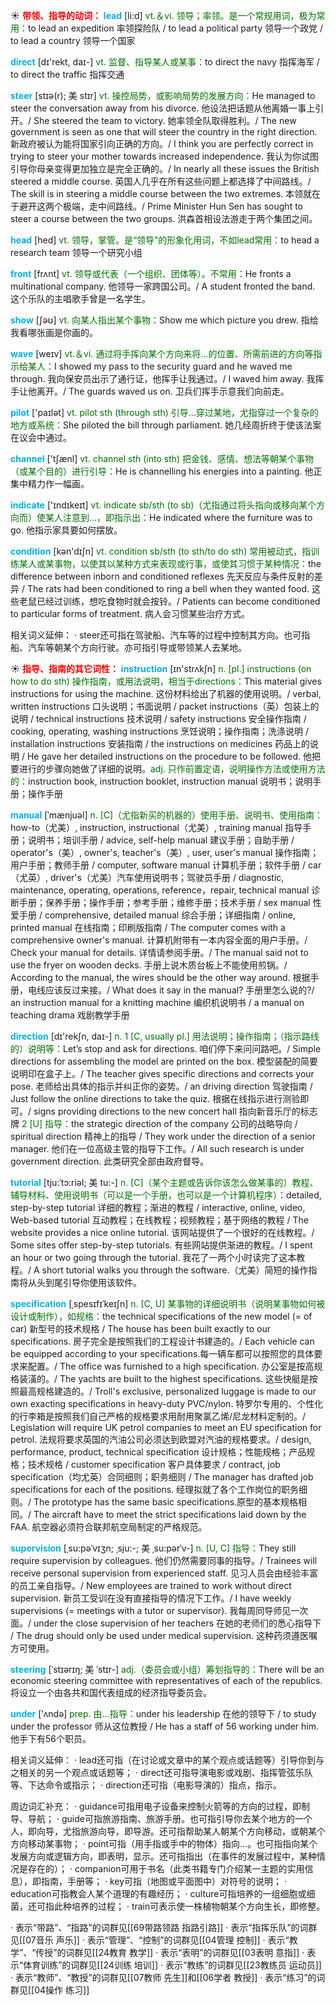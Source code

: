 ☀ <font color="red">**带领、指导的动词：**</font>
<font color="sky blue">**lead**</font> [li:d] 
<font color="rgb(227, 108, 9)">vt.＆vi. 领导；率领。是一个常规用词，极为常用：</font>to lead an expedition 率领探险队 / to lead a political party 领导一个政党 / to lead a country 领导一个国家

<font color="sky blue">**direct**</font> [dɪ'rekt, daɪ-] 
<font color="rgb(227, 108, 9)">vt. 监督、指导某人或某事：</font>to direct the navy 指挥海军 / to direct the traffic 指挥交通
           
<font color="sky blue">**steer**</font> [stɪə(r); 美 stɪr]
<font color="rgb(227, 108, 9)">vt. 操控局势，或影响局势的发展方向：</font>He managed to steer the conversation away from his divorce. 他设法把话题从他离婚一事上引开。/ She steered the team to victory. 她率领全队取得胜利。/ The new government is seen as one that will steer the country in the right direction. 新政府被认为能将国家引向正确的方向。/ I think you are perfectly correct in trying to steer your mother towards increased independence. 我认为你试图引导你母亲变得更加独立是完全正确的。/ In nearly all these issues the British steered a middle course. 英国人几乎在所有这些问题上都选择了中间路线。/ The skill is in steering a middle course between the two extremes. 本领就在于避开这两个极端，走中间路线。/ Prime Minister Hun Sen has sought to steer a course between the two groups. 洪森首相设法游走于两个集团之间。

<font color="sky blue">**head**</font> [hed] 
<font color="rgb(227, 108, 9)">vt. 领导，掌管。是“领导”的形象化用词，不如lead常用：</font>to head a research team 领导一个研究小组

<font color="sky blue">**front**</font> [frʌnt] 
<font color="rgb(227, 108, 9)">vt. 领导或代表（一个组织、团体等）。不常用：</font>He fronts a multinational company. 他领导一家跨国公司。/ A student fronted the band. 这个乐队的主唱歌手曾是一名学生。

<font color="sky blue">**show**</font> [ʃəʊ] 
<font color="rgb(227, 108, 9)">vt. 向某人指出某个事物：</font>Show me which picture you drew. 指给我看哪张画是你画的。

<font color="sky blue">**wave**</font> [weɪv] 
<font color="rgb(227, 108, 9)">vt.＆vi. 通过将手挥向某个方向来将…的位置、所需前进的方向等指示给某人：</font>I showed my pass to the security guard and he waved me through. 我向保安员出示了通行证，他挥手让我通过。/ I waved him away. 我挥手让他离开。/ The guards waved us on. 卫兵们挥手示意我们向前走。

<font color="sky blue">**pilot**</font> ['paɪlət] 
<font color="rgb(227, 108, 9)">vt. pilot sth (through sth) 引导…穿过某地，尤指穿过一个复杂的地方或系统：</font>She piloted the bill through parliament. 她几经周折终于使该法案在议会中通过。

<font color="sky blue">**channel**</font> ['tʃænl] 
<font color="rgb(227, 108, 9)">vt. channel sth (into sth) 把金钱、感情、想法等朝某个事物（或某个目的）进行引导：</font>He is channelling his energies into a painting. 他正集中精力作一幅画。

<font color="sky blue">**indicate**</font> ['ɪndɪkeɪt] 
<font color="rgb(227, 108, 9)">vt. indicate sb/sth (to sb)（尤指通过将头指向或移向某个方向而）使某人注意到…，即指示出：</font>He indicated where the furniture was to go. 他指示家具要如何摆放。

<font color="sky blue">**condition**</font> [kən'dɪʃn] 
<font color="rgb(227, 108, 9)">vt. condition sb/sth (to sth/to do sth) 常用被动式，指训练某人或某事物，以使其以某种方式来表现或行事，或使其习惯于某种情况：</font>the difference between inborn and conditioned reflexes 先天反应与条件反射的差异 / The rats had been conditioned to ring a bell when they wanted food. 这些老鼠已经过训练，想吃食物时就会按铃。/ Patients can become conditioned to particular forms of treatment. 病人会习惯某些治疗方式。

相关词义延伸：
· steer还可指在驾驶船、汽车等的过程中控制其方向。也可指船、汽车等朝某个方向行驶。亦可指引导或带领某人去某地。

☀ <font color="red">**指导、指南的其它词性：**</font>
<font color="sky blue">**instruction**</font> [ɪn'strʌkʃn] 
<font color="rgb(227, 108, 9)">n. [pl.] instructions (on how to do sth) 操作指南，或用法说明，相当于directions：</font>This material gives instructions for using the machine. 这份材料给出了机器的使用说明。/ verbal, written instructions 口头说明；书面说明 / packet instructions（英）包装上的说明 / technical instructions 技术说明 / safety instructions 安全操作指南 / cooking, operating, washing instructions 烹饪说明；操作指南；洗涤说明 / installation instructions 安装指南 / the instructions on medicines 药品上的说明 / He gave her detailed instructions on the procedure to be followed. 他把要进行的步骤向她做了详细的说明。<font color="rgb(227, 108, 9)">adj. 只作前置定语，说明操作方法或使用方法的：</font>instruction book, instruction booklet, instruction manual 说明书；说明手册；操作手册

<font color="sky blue">**manual**</font> [ˈmænjuəl]
<font color="rgb(227, 108, 9)">n. [C]（尤指新买的机器的）使用手册、说明书、使用指南：</font>how-to（尤美）, instruction, instructional（尤美）, training manual 指导手册；说明书；培训手册 / advice, self-help manual 建议手册；自助手册 / operator's（美）, owner's, teacher's（美）, user, user's manual 操作指南；用户手册；教师手册 / computer, software manual 计算机手册；软件手册 / car（尤英）, driver's（尤美）汽车使用说明书；驾驶员手册 / diagnostic, maintenance, operating, operations, reference，repair, technical manual 诊断手册；保养手册；操作手册；参考手册；维修手册；技术手册 / sex manual 性爱手册 / comprehensive, detailed manual 综合手册；详细指南 / online, printed manual 在线指南；印刷版指南 / The computer comes with a comprehensive owner's manual. 计算机附带有一本内容全面的用户手册。/ Check your manual for details. 详情请参阅手册。/ The manual said not to use the fryer on wooden decks. 手册上说木质台板上不能使用煎锅。/ According to the manual, the wires should be the other way around. 根据手册，电线应该反过来接。/ What does it say in the manual? 手册里怎么说的?/ an instruction manual for a knitting machine 编织机说明书 / a manual on teaching drama 戏剧教学手册

<font color="sky blue">**direction**</font> [dɪ'rekʃn, daɪ-] 
<font color="rgb(227, 108, 9)">n. 1 [C, usually pl.] 用法说明；操作指南；（指示路线的）说明等：</font>Let’s stop and ask for directions. 咱们停下来问问路吧。/ Simple directions for assembling the model are printed on the box. 模型装配的简要说明印在盒子上。/ The teacher gives specific directions and corrects your pose. 老师给出具体的指示并纠正你的姿势。/ an driving direction 驾驶指南 / Just follow the online directions to take the quiz. 根据在线指示进行测验即可。/ signs providing directions to the new concert hall 指向新音乐厅的标志牌 <font color="rgb(227, 108, 9)">2 [U] 指导：</font>the strategic direction of the company 公司的战略导向 / spiritual direction 精神上的指导 / They work under the direction of a senior manager. 他们在一位高级主管的指导下工作。/ All such research is under government direction. 此类研究全部由政府督导。
                  
<font color="sky blue">**tutorial**</font> [tju:ˈtɔ:riəl; 美 tu:-]
<font color="rgb(227, 108, 9)">n. [C]（某个主题或告诉你该怎么做某事的）教程、辅导材料、使用说明书（可以是一个手册，也可以是一个计算机程序）：</font>detailed, step-by-step tutorial 详细的教程；渐进的教程 / interactive, online, video, Web-based tutorial 互动教程；在线教程；视频教程；基于网络的教程 / The website provides a nice online tutorial. 该网站提供了一个很好的在线教程。/ Some sites offer step-by-step tutorials. 有些网站提供渐进的教程。/ I spent an hour or two going through the tutorial. 我花了一两个小时读完了这本教程。/ A short tutorial walks you through the software.（尤美）简短的操作指南将从头到尾引导你使用该软件。

<font color="sky blue">**specification**</font> [ˌspesɪfɪˈkeɪʃn]
<font color="rgb(227, 108, 9)">n. [C, U] 某事物的详细说明书（说明某事物如何被设计或制作），如规格：</font>the technical specifications of the new model (= of car) 新型号的技术规格 / The house has been built exactly to our specifications. 房子完全是按照我们的工程设计书建造的。/ Each vehicle can be equipped according to your specifications.每一辆车都可以按照您的具体要求来配置。/ The office was furnished to a high specification. 办公室是按高规格装潢的。/ The yachts are built to the highest specifications. 这些快艇是按照最高规格建造的。/ Troll's exclusive, personalized luggage is made to our own exacting specifications in heavy-duty PVC/nylon. 特罗尔专用的、个性化的行李箱是按照我们自己严格的规格要求用耐用聚氯乙烯/尼龙材料定制的。/ Legislation will require UK petrol companies to meet an EU specification for petrol. 法规将要求英国的汽油公司必须达到欧盟对汽油的规格要求。/ design, performance, product, technical specification 设计规格；性能规格；产品规格；技术规格 / customer specification 客户具体要求 / contract, job specification（均尤英）合同细则；职务细则 / The manager has drafted job specifications for each of the positions. 经理拟就了各个工作岗位的职务细则。/ The prototype has the same basic specifications.原型的基本规格相同。/ The aircraft have to meet the strict specifications laid down by the FAA. 航空器必须符合联邦航空局制定的严格规范。

<font color="sky blue">**supervision**</font> [ˌsu:pəˈvɪʒn; ˌsju:-; 美 ˌsu:pərˈv-]
<font color="rgb(227, 108, 9)">n. [U, C] 指导：</font>They still require supervision by colleagues. 他们仍然需要同事的指导。/ Trainees will receive personal supervision from experienced staff. 见习人员会由经验丰富的员工亲自指导。/ New employees are trained to work without direct supervision. 新员工受训在没有直接指导的情况下工作。/ I have weekly supervisions (= meetings with a tutor or supervisor). 我每周同导师见一次面。/ under the close supervision of her teachers 在她的老师们的悉心指导下 / The drug should only be used under medical supervision. 这种药须遵医嘱方可使用。
           
<font color="sky blue">**steering**</font> [ˈstɪərɪŋ; 美 ˈstɪr-]
<font color="rgb(227, 108, 9)">adj.（委员会或小组）筹划指导的：</font>There will be an economic steering committee with representatives of each of the republics. 将设立一个由各共和国代表组成的经济指导委员会。

<font color="sky blue">**under**</font> ['ʌndə] 
<font color="rgb(227, 108, 9)">prep. 由…指导：</font>under his leadership 在他的领导下 / to study under the professor 师从这位教授 / He has a staff of 56 working under him. 他手下有56个职员。

相关词义延伸：
· lead还可指（在讨论或文章中的某个观点或话题等）引导你到与之相关的另一个观点或话题等；
· direct还可指导演电影或戏剧、指挥管弦乐队等、下达命令或指示；
· direction还可指（电影导演的）指点，指示。

周边词汇补充：
· guidance可指用电子设备来控制火箭等的方向的过程，即制导、导航；
· guide可指旅游指南、旅游手册。也可指引导你去某个地方的一个人，即向导，尤指旅游向导，即导游。还可指帮助某人朝某个方向移动，或朝某个方向移动某事物；
· point可指（用手指或手中的物体）指向…。也可指指向某个发展方向或逻辑方向，即表明，显示。还可指指出（在事件的发展过程中，某种情况是存在的）；
· companion可用于书名（此类书籍专门介绍某一主题的实用信息），即指南，手册等；
· key可指（地图或平面图中）对符号的说明；
· education可指教会人某个道理的有趣经历；
· culture可指培养的一组细胞或细菌，还可指此种培养的过程；
· train可表示使一株植物朝某个方向生长，即修整。

· 表示“带路”、“指路”的词群见[[69带路领路 指路引路]]
· 表示“指挥乐队”的词群见[[07音乐 声乐]]
· 表示“管理”、“控制”的词群见[[04管理 控制]]
· 表示“教学”、“传授”的词群见[[24教育 教学]]
· 表示“表明”的词群见[[03表明 意指]]
· 表示“体育训练”的词群见[[24训练 培训]]
· 表示“教练”的词群见[[23教练员 运动员]]
· 表示“教师”、“教授”的词群见[[07教师 先生]]和[[06学者 教授]]
· 表示“练习”的词群见[[04操作 练习]]

